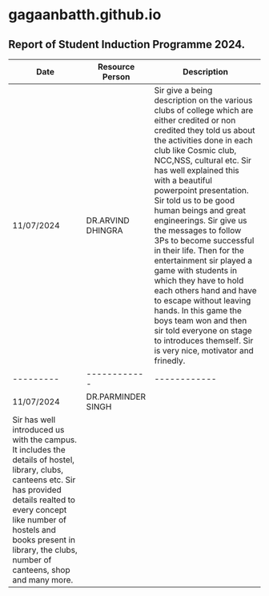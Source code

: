 
# gagaanbatth.github.io
## Report of Student Induction Programme 2024.
| Date | Resource Person | Description |
| ----------- | ------------ | -------- |
| 11/07/2024 | DR.ARVIND DHINGRA  | Sir give a being description on the various clubs of college which are either credited or non credited they told us about the activities done in each club like Cosmic club, NCC,NSS, cultural etc. Sir has well explained this with a beautiful powerpoint presentation. Sir told us to be good human beings and great engineerings. Sir give us the messages to follow 3Ps to become successful in their life. Then for the entertainment sir played a game with students in which they have to hold each others hand and have to escape without leaving hands.  In this game the boys team won and then sir told everyone on stage to introduces themself. Sir is very nice, motivator and frinedly. |
| --------- | ------------ | ------------|
| 11/07/2024 | DR.PARMINDER SINGH |
| Sir has well introduced us with the campus. It includes the details of hostel, library, clubs, canteens etc. Sir has provided details realted to every concept like number of hostels and books present in library, the clubs, number of canteens, shop and many more.|
